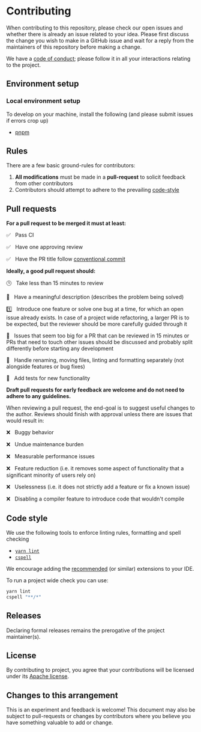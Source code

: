 # Contributing

When contributing to this repository, please check our open issues and whether
there is already an issue related to your idea. Please first discuss the change
you wish to make in a GitHub issue and wait for a reply from the maintainers of
this repository before making a change.

We have a [code of conduct](CODE_OF_CONDUCT.md); please follow it in all your
interactions relating to the project.

## Environment setup

### Local environment setup

To develop on your machine, install the following (and please submit issues if
errors crop up)

- [pnpm](https://pnpm.io/installation)

## Rules

There are a few basic ground-rules for contributors:

1. **All modifications** must be made in a **pull-request** to solicit feedback
   from other contributors
2. Contributors should attempt to adhere to the prevailing
   [code-style](#code-style)

## Pull requests

**For a pull request to be merged it must at least:**

:white_check_mark: &nbsp; Pass CI

:white_check_mark: &nbsp; Have one approving review

:white_check_mark: &nbsp; Have the PR title follow
[conventional commit](https://www.conventionalcommits.org/)

**Ideally, a good pull request should:**

:clock3: &nbsp; Take less than 15 minutes to review

:open_book: &nbsp; Have a meaningful description (describes the problem being
solved)

:one: &nbsp; Introduce one feature or solve one bug at a time, for which an open
issue already exists. In case of a project wide refactoring, a larger PR is to
be expected, but the reviewer should be more carefully guided through it

:jigsaw: &nbsp; Issues that seem too big for a PR that can be reviewed in 15
minutes or PRs that need to touch other issues should be discussed and probably
split differently before starting any development

:dart: &nbsp; Handle renaming, moving files, linting and formatting separately
(not alongside features or bug fixes)

:test_tube: &nbsp; Add tests for new functionality

**Draft pull requests for early feedback are welcome and do not need to adhere
to any guidelines.**

When reviewing a pull request, the end-goal is to suggest useful changes to the
author. Reviews should finish with approval unless there are issues that would
result in:

:x: &nbsp; Buggy behavior

:x: &nbsp; Undue maintenance burden

:x: &nbsp; Measurable performance issues

:x: &nbsp; Feature reduction (i.e. it removes some aspect of functionality that
a significant minority of users rely on)

:x: &nbsp; Uselessness (i.e. it does not strictly add a feature or fix a known
issue)

:x: &nbsp; Disabling a compiler feature to introduce code that wouldn't compile

## Code style

We use the following tools to enforce linting rules, formatting and spell
checking

- [`yarn lint`](https://rome.tools/)
- [`cspell`](https://cspell.org/)

We encourage adding the [recommended](.vscode/extensions.json) (or similar)
extensions to your IDE.

To run a project wide check you can use:

```bash
yarn lint
cspell "**/*"
```

## Releases

Declaring formal releases remains the prerogative of the project maintainer(s).

## License

By contributing to project, you agree that your contributions will be licensed
under its [Apache license](LICENSE).

## Changes to this arrangement

This is an experiment and feedback is welcome! This document may also be subject
to pull-requests or changes by contributors where you believe you have something
valuable to add or change.